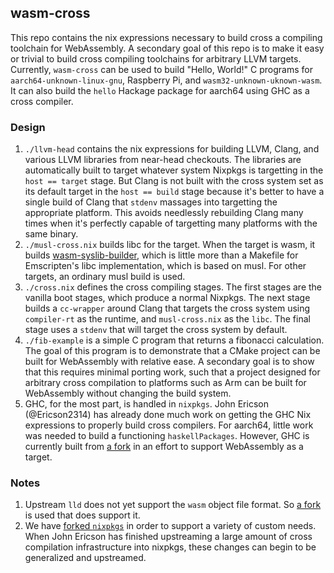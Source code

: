 wasm-cross
---

This repo contains the nix expressions necessary to build cross a
compiling toolchain for WebAssembly. A secondary goal of this repo is
to make it easy or trivial to build cross compiling toolchains for
arbitrary LLVM targets. Currently, `wasm-cross` can be used to build
"Hello, World!" C programs for `aarch64-unknown-linux-gnu`, Raspberry
Pi, and `wasm32-unknown-uknown-wasm`. It can also build the `hello`
Hackage package for aarch64 using GHC as a cross compiler.

### Design

1. `./llvm-head` contains the nix expressions for building LLVM,
   Clang, and various LLVM libraries from near-head checkouts. The
   libraries are automatically built to target whatever system Nixpkgs
   is targetting in the `host == target` stage. But Clang is not built
   with the cross system set as its default target in the `host ==
   build` stage because it's better to have a single build of Clang
   that `stdenv` massages into targetting the appropriate
   platform. This avoids needlessly rebuilding Clang many times when
   it's perfectly capable of targetting many platforms with the same
   binary.
2. `./musl-cross.nix` builds libc for the target. When the target is
   wasm, it builds
   [wasm-syslib-builder](https://github.com/WebGHC/wasm-syslib-builder),
   which is little more than a Makefile for Emscripten's libc
   implementation, which is based on musl. For other targets, an
   ordinary musl build is used.
3. `./cross.nix` defines the cross compiling stages. The first stages
   are the vanilla boot stages, which produce a normal Nixpkgs. The
   next stage builds a `cc-wrapper` around Clang that targets the
   cross system using `compiler-rt` as the runtime, and
   `musl-cross.nix` as the `libc`. The final stage uses a `stdenv`
   that will target the cross system by default.
4. `./fib-example` is a simple C program that returns a fibonacci
   calculation. The goal of this program is to demonstrate that a
   CMake project can be built for WebAssembly with relative ease. A
   secondary goal is to show that this requires minimal porting work,
   such that a project designed for arbitrary cross compilation to
   platforms such as Arm can be built for WebAssembly without changing
   the build system.
5. GHC, for the most part, is handled in `nixpkgs`. John Ericson
   (@Ericson2314) has already done much work on getting the GHC Nix
   expressions to properly build cross compilers. For aarch64, little
   work was needed to build a functioning `haskellPackages`. However,
   GHC is currently built from
   [a fork](https://github.com/WebGHC/ghc/tree/WebGHC) in an effort to
   support WebAssembly as a target.

### Notes

1. Upstream `lld` does not yet support the `wasm` object file
   format. So [a fork](https://github.com/WebAssembly/lld/tree/wasm)
   is used that does support it.
2. We have
   [forked `nixpkgs`](https://github.com/WebGHC/nixpkgs/tree/wasm-cross)
   in order to support a variety of custom needs. When John Ericson
   has finished upstreaming a large amount of cross compilation
   infrastructure into nixpkgs, these changes can begin to be
   generalized and upstreamed.
